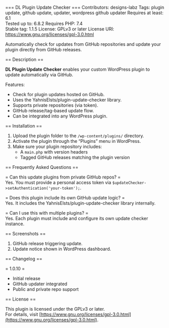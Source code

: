 === DL Plugin Update Checker ===
Contributors:      designs-labz
Tags:              plugin update, github update, updater, wordpress github updater
Requires at least: 6.1  
Tested up to:      6.8.2
Requires PHP:      7.4  
Stable tag:        1.1.5
License:           GPLv3 or later
License URI:       https://www.gnu.org/licenses/gpl-3.0.html

Automatically check for updates from GitHub repositories and update your plugin directly from GitHub releases.

== Description ==

**DL Plugin Update Checker** enables your custom WordPress plugin to update automatically via GitHub.

Features:
- Check for plugin updates hosted on GitHub.
- Uses the YahnisElsts/plugin-update-checker library.
- Supports private repositories (via token).
- GitHub release/tag-based update flow.
- Can be integrated into any WordPress plugin.

== Installation ==

1. Upload the plugin folder to the `/wp-content/plugins/` directory.
2. Activate the plugin through the “Plugins” menu in WordPress.
3. Make sure your plugin repository includes:
   - A `main.php` with version headers
   - Tagged GitHub releases matching the plugin version

== Frequently Asked Questions ==

= Can this update plugins from private GitHub repos? =  
Yes. You must provide a personal access token via `$updateChecker->setAuthentication('your-token');`.

= Does this plugin include its own GitHub update logic? =  
Yes. It includes the YahnisElsts/plugin-update-checker library internally.

= Can I use this with multiple plugins? =  
Yes. Each plugin must include and configure its own update checker instance.

== Screenshots ==

1. GitHub release triggering update.
2. Update notice shown in WordPress dashboard.

== Changelog ==

= 1.0.10 =
* Initial release
* GitHub updater integrated
* Public and private repo support

== License ==

This plugin is licensed under the GPLv3 or later.  
For details, visit [https://www.gnu.org/licenses/gpl-3.0.html](https://www.gnu.org/licenses/gpl-3.0.html).
